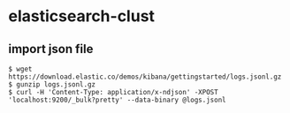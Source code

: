 # elasticsearch-clust

## import json file
```shell
$ wget https://download.elastic.co/demos/kibana/gettingstarted/logs.jsonl.gz
$ gunzip logs.jsonl.gz
$ curl -H 'Content-Type: application/x-ndjson' -XPOST 'localhost:9200/_bulk?pretty' --data-binary @logs.jsonl
```
